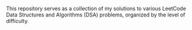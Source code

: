 This repository serves as a collection of my solutions to various LeetCode Data Structures and Algorithms (DSA) problems, organized by the level of difficulty.

